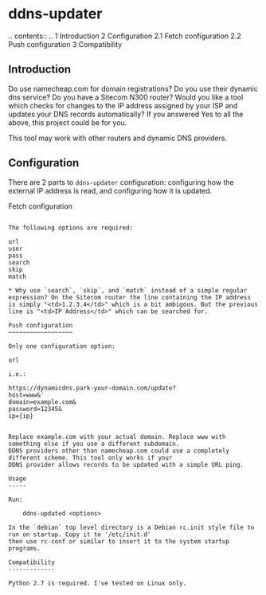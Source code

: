 ddns-updater
============

.. contents::
..
    1  Introduction
    2  Configuration
      2.1  Fetch configuration
      2.2  Push configuration
    3  Compatibility

Introduction
------------

Do use namecheap.com for domain registrations? Do you use their dynamic dns service? Do you have a Sitecom N300 router? Would you like a tool which checks for changes to the IP address assigned by your ISP and updates your DNS records automatically? If you answered Yes to all the above, this project could be for you.

This tool may work with other routers and dynamic DNS providers.

Configuration
-------------

There are 2 parts to `ddns-updater` configuration: configuring how the external IP address is read, and configuring how it is updated.

Fetch configuration
~~~~~~~~~~~~~~~~~~~

The following options are required:

url
user
pass
search
skip
match

* Why use `search`, `skip`, and `match` instead of a simple regular expression? On the Sitecom router the line containing the IP address is simply "<td>1.2.3.4</td>" which is a bit ambigous. But the previous line is "<td>IP Address</td>" which can be searched for.

Push configuration
~~~~~~~~~~~~~~~~~~

Only one configuration option:

url

i.e.:

https://dynamicdns.park-your-domain.com/update?
host=www&'
domain=example.com&
password=12345&
ip={ip}


Replace example.com with your actual domain. Replace www with something else if you use a different subdomain.
DDNS providers other than namecheap.com could use a completely different scheme. This tool only works if your
DDNS provider allows records to be updated with a simple URL ping.

Usage
-----

Run:

    ddns-updated <options>

In the `debian` top level directory is a Debian rc.init style file to run on startup. Copy it to '/etc/init.d'
then use rc-conf or similar to insert it to the system startup programs.

Compatibility
-------------

Python 2.7 is required. I've tested on Linux only.
